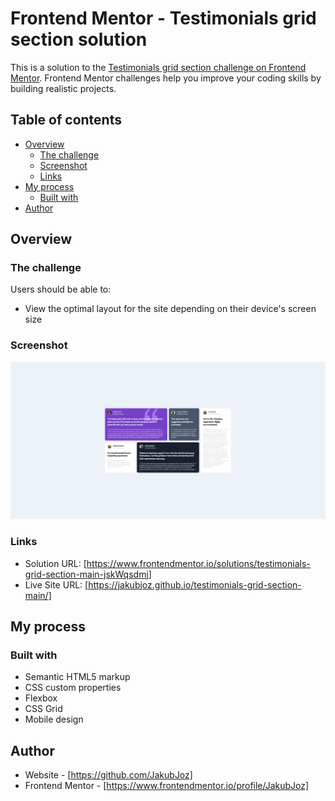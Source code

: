 # Frontend Mentor - Testimonials grid section solution

This is a solution to the [Testimonials grid section challenge on Frontend Mentor](https://www.frontendmentor.io/challenges/testimonials-grid-section-Nnw6J7Un7). Frontend Mentor challenges help you improve your coding skills by building realistic projects. 

## Table of contents

- [Overview](#overview)
  - [The challenge](#the-challenge)
  - [Screenshot](#screenshot)
  - [Links](#links)
- [My process](#my-process)
  - [Built with](#built-with)
- [Author](#author)

## Overview

### The challenge

Users should be able to:

- View the optimal layout for the site depending on their device's screen size

### Screenshot

![](images/screenshot.png)

### Links

- Solution URL: [https://www.frontendmentor.io/solutions/testimonials-grid-section-main-jskWqsdmj]
- Live Site URL: [https://jakubjoz.github.io/testimonials-grid-section-main/]

## My process

### Built with

- Semantic HTML5 markup
- CSS custom properties
- Flexbox
- CSS Grid
- Mobile design

## Author

- Website - [https://github.com/JakubJoz]
- Frontend Mentor - [https://www.frontendmentor.io/profile/JakubJoz]